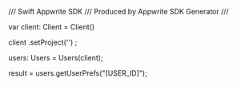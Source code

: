 /// Swift Appwrite SDK
/// Produced by Appwrite SDK Generator
///

var client: Client = Client()

client
    .setProject('')
;

users: Users =  Users(client);

result = users.getUserPrefs("[USER_ID]");
